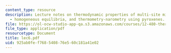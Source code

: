 ```yaml
---
content_type: resource
description: Lecture notes on thermodynamic properties of multi-site mineral solutions
  - homogeneous equilibria, and thermometry-narometry using pyroxenes.
file: https://ol-ocw-studio-app-qa.s3.amazonaws.com/courses/12-480-thermodynamics-for-geoscientists-fall-2006/925ab0fef768540876e560c181a41e02_lec6.pdf
file_type: application/pdf
resourcetype: Document
title: lec6.pdf
uid: 925ab0fe-f768-5408-76e5-60c181a41e02
---
```


